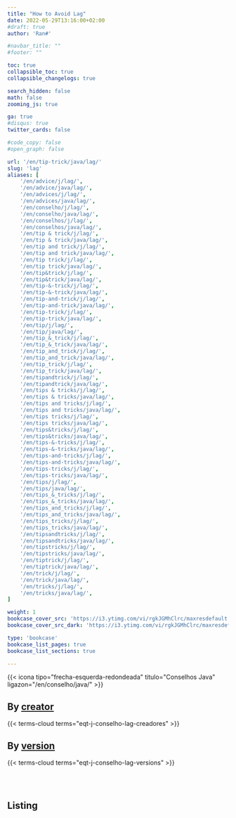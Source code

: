 ```yaml
---
title: "How to Avoid Lag"
date: 2022-05-29T13:16:00+02:00
#draft: true
author: 'Ran#'

#navbar_title: ""
#footer: ""

toc: true
collapsible_toc: true
collapsible_changelogs: true

search_hidden: false
math: false
zooming_js: true

ga: true
#disqus: true
twitter_cards: false

#code_copy: false
#open_graph: false

url: '/en/tip-trick/java/lag/'
slug: 'lag'
aliases: [
    '/en/advice/j/lag/',
    '/en/advice/java/lag/',
    '/en/advices/j/lag/',
    '/en/advices/java/lag/',
    '/en/conselho/j/lag/',
    '/en/conselho/java/lag/',
    '/en/conselhos/j/lag/',
    '/en/conselhos/java/lag/',
    '/en/tip & trick/j/lag/',
    '/en/tip & trick/java/lag/',
    '/en/tip and trick/j/lag/',
    '/en/tip and trick/java/lag/',
    '/en/tip trick/j/lag/',
    '/en/tip trick/java/lag/',
    '/en/tip&trick/j/lag/',
    '/en/tip&trick/java/lag/',
    '/en/tip-&-trick/j/lag/',
    '/en/tip-&-trick/java/lag/',
    '/en/tip-and-trick/j/lag/',
    '/en/tip-and-trick/java/lag/',
    '/en/tip-trick/j/lag/',
    '/en/tip-trick/java/lag/',
    '/en/tip/j/lag/',
    '/en/tip/java/lag/',
    '/en/tip_&_trick/j/lag/',
    '/en/tip_&_trick/java/lag/',
    '/en/tip_and_trick/j/lag/',
    '/en/tip_and_trick/java/lag/',
    '/en/tip_trick/j/lag/',
    '/en/tip_trick/java/lag/',
    '/en/tipandtrick/j/lag/',
    '/en/tipandtrick/java/lag/',
    '/en/tips & tricks/j/lag/',
    '/en/tips & tricks/java/lag/',
    '/en/tips and tricks/j/lag/',
    '/en/tips and tricks/java/lag/',
    '/en/tips tricks/j/lag/',
    '/en/tips tricks/java/lag/',
    '/en/tips&tricks/j/lag/',
    '/en/tips&tricks/java/lag/',
    '/en/tips-&-tricks/j/lag/',
    '/en/tips-&-tricks/java/lag/',
    '/en/tips-and-tricks/j/lag/',
    '/en/tips-and-tricks/java/lag/',
    '/en/tips-tricks/j/lag/',
    '/en/tips-tricks/java/lag/',
    '/en/tips/j/lag/',
    '/en/tips/java/lag/',
    '/en/tips_&_tricks/j/lag/',
    '/en/tips_&_tricks/java/lag/',
    '/en/tips_and_tricks/j/lag/',
    '/en/tips_and_tricks/java/lag/',
    '/en/tips_tricks/j/lag/',
    '/en/tips_tricks/java/lag/',
    '/en/tipsandtricks/j/lag/',
    '/en/tipsandtricks/java/lag/',
    '/en/tipstricks/j/lag/',
    '/en/tipstricks/java/lag/',
    '/en/tiptrick/j/lag/',
    '/en/tiptrick/java/lag/',
    '/en/trick/j/lag/',
    '/en/trick/java/lag/',
    '/en/tricks/j/lag/',
    '/en/tricks/java/lag/',
]

weight: 1
bookcase_cover_src: 'https://i3.ytimg.com/vi/rgkJGMhClrc/maxresdefault.jpg'
bookcase_cover_src_dark: 'https://i3.ytimg.com/vi/rgkJGMhClrc/maxresdefault.jpg'

type: 'bookcase'
bookcase_list_pages: true
bookcase_list_sections: true

---
```


{{< icona tipo="frecha-esquerda-redondeada" titulo="Conselhos Java" ligazon="/en/conselho/java/" >}}

## By [creator](/en/eqt-j-conselho-lag-creadores/)
{{< terms-cloud terms="eqt-j-conselho-lag-creadores" >}}

## By [version](/en/eqt-j-conselho-lag-versions/)
{{< terms-cloud terms="eqt-j-conselho-lag-versions" >}}

<br>
<br>

## Listing
